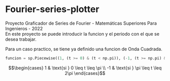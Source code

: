 # Fourier-series-plotter

Proyecto Graficador de Series de Fourier - Matemáticas Superiores Para Ingenieros - 2022 <br>
En este proyecto se puede introducir la funcion y el periodo con el que se desea trabajar.

Para un caso practico, se tiene ya definido una funcion de Onda Cuadrada.

```python
funcion = sp.Piecewise((1, (t >= 0) & (t < np.pi)), (-1, (t >= np.pi) & (t < 2 * np.pi)))
```

$$\begin{cases} 1 & \text{si } 0 \leq t \leq \pi \\ -1 & \text{si } \pi \leq t \leq 2\pi \end{cases}$$
